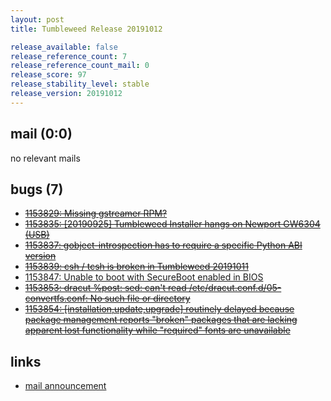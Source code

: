 ```yaml
---
layout: post
title: Tumbleweed Release 20191012

release_available: false
release_reference_count: 7
release_reference_count_mail: 0
release_score: 97
release_stability_level: stable
release_version: 20191012
---
```


## mail (0:0)

no relevant mails

## bugs (7)

<!--more-->

- ~~[1153829: Missing gstreamer RPM?](https://bugzilla.opensuse.org/show_bug.cgi?id=1153829)~~
- ~~[1153835: \[20190925\] Tumbleweed Installer hangs on Newport GW6304 (USB)](https://bugzilla.opensuse.org/show_bug.cgi?id=1153835)~~
- ~~[1153837: gobject-introspection has to require a specific Python ABI version](https://bugzilla.opensuse.org/show_bug.cgi?id=1153837)~~
- ~~[1153839: csh / tcsh is broken in Tumbleweed 20191011](https://bugzilla.opensuse.org/show_bug.cgi?id=1153839)~~
- [1153847: Unable to boot with SecureBoot enabled in BIOS](https://bugzilla.opensuse.org/show_bug.cgi?id=1153847)
- ~~[1153853: dracut %post: sed: can't read /etc/dracut.conf.d/05-convertfs.conf: No such file or directory](https://bugzilla.opensuse.org/show_bug.cgi?id=1153853)~~
- ~~[1153854: \[installation,update,upgrade\] routinely delayed because package management reports "broken" packages that are lacking apparent lost functionality while "required" fonts are unavailable](https://bugzilla.opensuse.org/show_bug.cgi?id=1153854)~~



## links

- [mail announcement](https://lists.opensuse.org/opensuse-factory/2019-10/msg00086.html)
